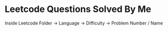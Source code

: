 # Leetcode Questions Solved By Me

Inside Leetcode Folder -> Language -> Difficulty -> Problem Number / Name
